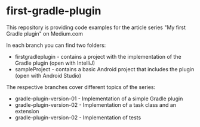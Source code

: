 # first-gradle-plugin
This repository is providing code examples for the article series "My first Gradle plugin" on Medium.com

In each branch you can find two folders:
- firstgradleplugin - contains a project with the implementation of the Gradle plugin (open with IntelliJ)
- sampleProject - contains a basic Android project that includes the plugin (open with Android Studio)

The respective branches cover different topics of the series:
- gradle-plugin-version-01 - Implementation of a simple Gradle plugin
- gradle-plugin-version-02 - Implementation of a task class and an extension
- gradle-plugin-version-02 - Implementation of tests
